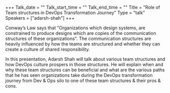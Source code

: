 +++
Talk_date = ""
Talk_start_time = ""
Talk_end_time = ""
Title = "Role of Team structures in DevOps Transformation Journey"
Type = "talk"
Speakers = ["adarsh-shah"]
+++

Conway’s Law says that "Organizations which design systems, are constrained to produce designs which are copies of the communication structures of these organizations". The communication structures are heavily influenced by how the teams are structured and whether they can create a culture of shared responsibility.

In this presentation, Adarsh Shah will talk about various team structures and how DevOps culture prospers in those structures. He will explain when and why these team structures can be beneficial and what are the various paths that he has seen organizations take during the DevOps transformation journey from Dev & Ops silo to one of these team structures & their pros & cons.